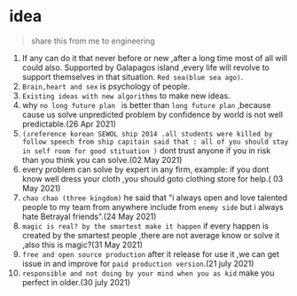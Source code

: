 # idea
> share this from me to engineering
1.	If any can do it that never before or new ,after a long time most of all will could also.
Supported by Galapagos island ,every life will revolve to support themselves in that situation. `Red sea(blue sea ago)`.
2.	`Brain,heart and sex` is psychology of people.
3.	`Existing ideas with new algorithms` to make new ideas.
4.	why `no long future plan ` is better than `long future plan` ,because cause us solve unpredicted problem by confidence by world is not well predictable.(26 Apr 2021)
5. `(⚓reference korean SEWOL ship 2014 .all students were killed by follow speech from ship capitain said that : all of you should stay in self room for good stituation )` dont trust anyone if you in risk  than you think you can solve.(02 May 2021)
6. every problem can solve by expert in any firm, example: if you dont know well dress your cloth ,you should goto clothing store for help.( 03 May 2021)
7. `chao chao (three kingdom)` he said that "i always open and love talented people to my team from anywhere include from `enemy side` but i always hate Betrayal friends".(24 May 2021)
8. `magic is real? by the smartest make it happen` if every happen is created by the smartest people ,there are not average know or solve it ,also this is magic?(31 May 2021)  
9. `free and open source production` after it release for use it ,we can get issue in and improve for `paid production version`.(21 july 2021)
10. `responsible and not doing by your mind when you as kid` make you perfect in older.(30 july 2021)
